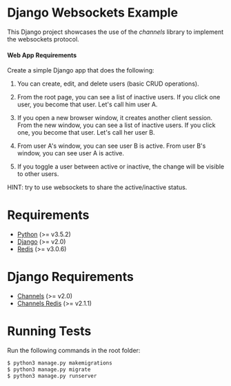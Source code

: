 # Django Websockets Example

This Django project showcases the use of the *channels* library to implement the websockets protocol.

#### Web App Requirements

Create a simple Django app that does the following:

1) You can create, edit, and delete users (basic CRUD operations).

2) From the root page, you can see a list of inactive users. 
    If you click one user, you become that user. 
    Let's call him user A.

3) If you open a new browser window, it creates another client session. 
    From the new window, you can see a list of inactive users. 
    If you click one, you become that user. Let's call her user B.

4) From user A's window, you can see user B is active. 
    From user B's window, you can see user A is active.

5) If you toggle a user between active or inactive, 
    the change will be visible to other users.

HINT: try to use websockets to share the active/inactive status.

# Requirements

- [Python](https://www.python.org/) (>= v3.5.2)
- [Django](https://www.djangoproject.com/) (>= v2.0)
- [Redis](https://redis.io/topics/quickstart) (>= v3.0.6)

# Django Requirements

- [Channels](https://channels.readthedocs.io/en/latest/index.html) (>= v2.0)
- [Channels Redis](https://github.com/django/channels_redis) (>= v2.1.1)


# Running Tests

Run the following commands in the root folder:

```sh
$ python3 manage.py makemigrations
$ python3 manage.py migrate
$ python3 manage.py runserver
```



